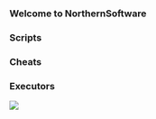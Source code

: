 ### Welcome to NorthernSoftware
### Scripts
### Cheats
### Executors

![](https://komarev.com/ghpvc/?username=NorthernSoftware)



